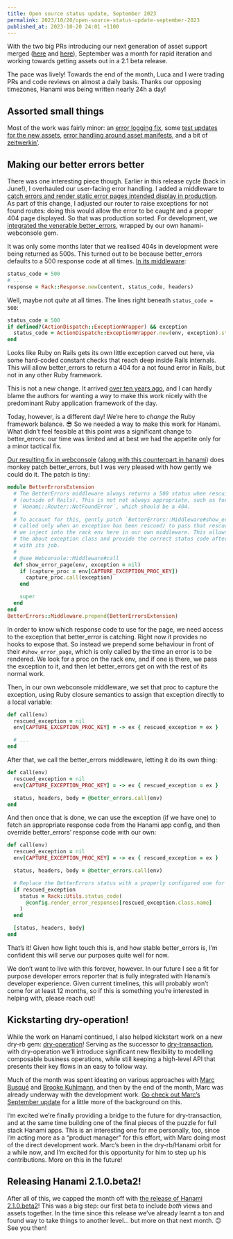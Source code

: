 ```yaml
---
title: Open source status update, September 2023
permalink: 2023/10/20/open-source-status-update-september-2023
published_at: 2023-10-20 24:01 +1100
---
```


With the two big PRs introducing our next generation of asset support merged ([here](https://github.com/hanami/assets/pull/120) and [here](https://github.com/hanami/hanami/pull/1319)), September was a month for rapid iteration and working towards getting assets out in a 2.1 beta release.

The pace was lively! Towards the end of the month, Luca and I were trading PRs and code reviews on almost a daily basis. Thanks our opposing timezones, Hanami was being written nearly 24h a day!

## Assorted small things

Most of the work was fairly minor: an [error logging fix](https://github.com/hanami/hanami/pull/1337), some [test updates for the new assets](https://github.com/hanami/hanami/pull/1334), [error handling around asset manifests](https://github.com/hanami/assets/pull/127), and a bit of [zeitwerkin’](https://github.com/hanami/assets/pull/129).

## Making our better errors better

There was one interesting piece though. Earlier in this release cycle (back in June!), I overhauled our user-facing error handling. I added a middleware to [catch errors and render static error pages intended display in production](https://github.com/hanami/hanami/pull/1309). As part of this change, I adjusted our router to raise exceptions for not found routes: doing this would allow the error to be caught and a proper 404 page displayed. So that was production sorted. For development, we [integrated the venerable better_errors](https://github.com/hanami/hanami/pull/1311), wrapped by our own hanami-webconsole gem.

It was only some months later that we realised 404s in development were being returned as 500s. This turned out to be because better_errors defaults to a 500 response code at all times. [In its middleware](https://github.com/BetterErrors/better_errors/blob/fde3b7025db17b5cda13fcf8d08dfb3f76e189f6/lib/better_errors/middleware.rb#L109-L129):

```ruby
status_code = 500
# ...
response = Rack::Response.new(content, status_code, headers)
```

Well, maybe not _quite_ at all times. The lines right beneath `status_code = 500`:

```ruby
status_code = 500
if defined?(ActionDispatch::ExceptionWrapper) && exception
  status_code = ActionDispatch::ExceptionWrapper.new(env, exception).status_code
end
```

Looks like Ruby on Rails gets its own little exception carved out here, via some hard-coded constant checks that reach deep inside Rails internals. This will allow better_errors to return a 404 for a not found error in Rails, but not in any other Ruby framework.

This is not a new change. It arrived [over ten years ago](https://github.com/BetterErrors/better_errors/pull/176), and I can hardly blame the authors for wanting a way to make this work nicely with the predominant Ruby application framework of the day.

Today, however, is a different day! We’re here to _change_ the Ruby framework balance. 😎 So we needed a way to make this work for Hanami. What didn’t feel feasible at this point was a significant change to better_errors: our time was limited and at best we had the appetite only for a minor tactical fix.

[Our resulting fix in webconsole](https://github.com/hanami/webconsole/pull/7) ([along with this counterpart in hanami](https://github.com/hanami/hanami/pull/1330)) does monkey patch better_errors, but I was very pleased with how gently we could do it. The patch is tiny:

```ruby
module BetterErrorsExtension
  # The BetterErrors middleware always returns a 500 status when rescuing an exception
  # (outside of Rails). This is not not always appropriate, such as for a
  # `Hanami::Router::NotFoundError`, which should be a 404.
  #
  # To account for this, gently patch `BetterErrors::Middleware#show_error_page` (which is
  # called only when an exception has been rescued) to pass that rescued exception to a proc
  # we inject into the rack env here in our own middleware. This allows our middleware to know
  # the about exception class and provide the correct status code after BetterErrors is done
  # with its job.
  #
  # @see Webconsole::Middleware#call
  def show_error_page(env, exception = nil)
    if (capture_proc = env[CAPTURE_EXCEPTION_PROC_KEY])
      capture_proc.call(exception)
    end

    super
  end
end
BetterErrors::Middleware.prepend(BetterErrorsExtension)
```

In order to know which response code to use for the page, we need access to the exception that better_error is catching. Right now it provides no hooks to expose that. So instead we prepend some behaviour in front of their `#show_error_page`, which is only called by the time an error is to be rendered. We look for a proc on the rack env, and if one is there, we pass the exception to it, and then let better_errors get on with the rest of its normal work.

Then, in our own webconsole middleware, we set that proc to capture the exception, using Ruby closure semantics to assign that exception directly to a local variable:

```ruby
def call(env)
  rescued_exception = nil
  env[CAPTURE_EXCEPTION_PROC_KEY] = -> ex { rescued_exception = ex }

  # ...
end
```

After that, we call the better_errors middleware, letting it do its own thing:

```ruby
def call(env)
  rescued_exception = nil
  env[CAPTURE_EXCEPTION_PROC_KEY] = -> ex { rescued_exception = ex }

  status, headers, body = @better_errors.call(env)
end
```

And then once that is done, we can use the exception (if we have one) to fetch an appropriate response code from the Hanami app config, and then override better_errors’ response code with our own:

```ruby
def call(env)
  rescued_exception = nil
  env[CAPTURE_EXCEPTION_PROC_KEY] = -> ex { rescued_exception = ex }

  status, headers, body = @better_errors.call(env)

  # Replace the BetterErrors status with a properly configured one for the Hanami app
  if rescued_exception
    status = Rack::Utils.status_code(
      @config.render_error_responses[rescued_exception.class.name]
    )
  end

  [status, headers, body]
end
```

That’s it! Given how light touch this is, and how stable better_errors is, I’m confident this will serve our purposes quite well for now.

We don’t want to live with this forever, however. In our future I see a fit for purpose developer errors reporter that is fully integrated with Hanami’s developer experience. Given current timelines, this will probably won’t come for at least 12 months, so if this is something you’re interested in helping with, please reach out!

## Kickstarting dry-operation!

While the work on Hanami continued, I also helped kickstart work on a new dry-rb gem: [dry-operation](https://github.com/dry-rb/dry-operation)! Serving as the successor to [dry-transaction](http://dry-rb.org/gems/dry-transaction), with dry-operation we’ll introduce significant new flexibility to modelling composable business operations, while still keeping a high-level API that presents their key flows in an easy to follow way.

Much of the month was spent ideating on various approaches with [Marc Busqué](http://waiting-for-dev.github.io) and [Brooke Kuhlmann](https://alchemists.io/), and then by the end of the month, Marc was already underway with the development work. [Go check out Marc’s September update](http://waiting-for-dev.github.io/blog/2023/10/10/open_source_status_september_2023) for a little more of the background on this.

I’m excited we’re finally providing a bridge to the future for dry-transaction, and at the same time building one of the final pieces of the puzzle for full stack Hanami apps. This is an interesting one for me personally, too, since I’m acting more as a “product manager” for this effort, with Marc doing most of the direct development work. Marc’s been in the dry-rb/Hanami orbit for a while now, and I’m excited for this opportunity for him to step up his contributions. More on this in the future!

## Releasing Hanami 2.1.0.beta2!

After all of this, we capped the month off with [the release of Hanami 2.1.0.beta2](https://hanamirb.org/blog/2023/10/04/hanami-210beta2/)! This was a big step: our first beta to include _both_ views and assets together. In the time since this release we’ve already learnt a ton and found way to take things to another level... but more on that next month. 😉 See you then!
